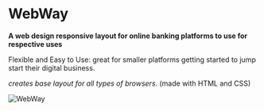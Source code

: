 # WebWay

**A web design responsive layout for online banking platforms to use for respective uses**

Flexible and Easy to Use: great for smaller platforms getting started to jump start their digital business.

*creates base layout for all types of browsers*. (made with HTML and CSS)

![WebWay](https://user-images.githubusercontent.com/123781273/221444668-6a1501ed-ff0c-424a-8ce1-16668f9c0100.png)
